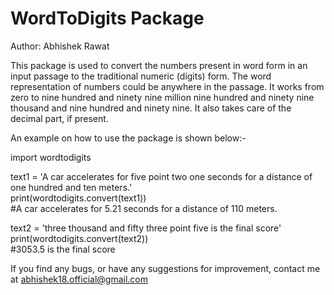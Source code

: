 # WordToDigits Package

Author: Abhishek Rawat

This package is used to convert the numbers present in word form in an input passage to the traditional numeric (digits) form. The word representation of numbers could be anywhere in the passage. It works from zero to nine hundred and ninety nine million nine  hundred and ninety nine thousand and nine hundred and ninety nine. It also takes care of the decimal part, if present.

An example on how to use the package is shown below:- 

import wordtodigits

text1 = 'A car accelerates for five point two one seconds for a distance of one hundred and ten meters.'  
print(wordtodigits.convert(text1))  
#A car accelerates for 5.21 seconds for a distance of 110 meters.

text2 = 'three thousand and fifty three point five is the final score'  
print(wordtodigits.convert(text2))  
#3053.5 is the final score

If you find any bugs, or have any suggestions for improvement, contact me at abhishek18.official@gmail.com


